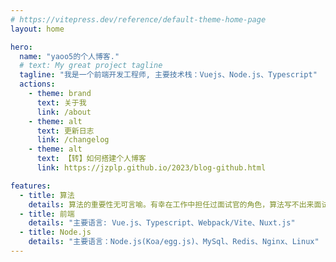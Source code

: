 ```yaml
---
# https://vitepress.dev/reference/default-theme-home-page
layout: home

hero:
  name: "yaoo5的个人博客."
  # text: My great project tagline
  tagline: "我是一个前端开发工程师, 主要技术栈：Vuejs、Node.js、Typescript"
  actions:
    - theme: brand
      text: 关于我
      link: /about
    - theme: alt
      text: 更新日志
      link: /changelog
    - theme: alt
      text: 【转】如何搭建个人博客
      link: https://jzplp.github.io/2023/blog-github.html

features:
  - title: 算法
    details: 算法的重要性无可言喻。有幸在工作中担任过面试官的角色，算法写不出来面试基本就over了。
  - title: 前端
    details: "主要语言: Vue.js、Typescript、Webpack/Vite、Nuxt.js"
  - title: Node.js
    details: "主要语言：Node.js(Koa/egg.js)、MySql、Redis、Nginx、Linux"
---
```


